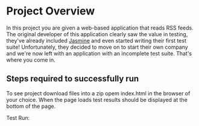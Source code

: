 # Project Overview

In this project you are given a web-based application that reads RSS feeds. The original developer of this application clearly saw the value in testing, they've already included [Jasmine](http://jasmine.github.io/) and even started writing their first test suite! Unfortunately, they decided to move on to start their own company and we're now left with an application with an incomplete test suite. That's where you come in.


## Steps required to successfully run 

To see project download files into a zip opem index.html in the browser of your choice. When the page loads test results should be displayed at the bottom of the page.

Test Run:
